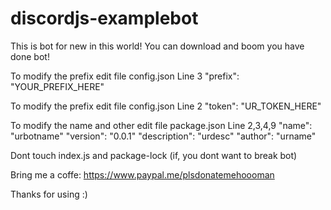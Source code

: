 # discordjs-examplebot
This is bot for new in this world! You can download and boom you have done bot!

To modify the prefix edit file config.json
Line 3
"prefix": "YOUR_PREFIX_HERE"

To modify the prefix edit file config.json
Line 2
"token": "UR_TOKEN_HERE"

To modify the name and other edit file package.json
Line 2,3,4,9
"name": "urbotname"
"version": "0.0.1"
"description": "urdesc"
"author": "urname"

Dont touch index.js and package-lock (if, you dont want to break bot)

Bring me a coffe: 
https://www.paypal.me/plsdonatemehoooman

Thanks for using :)
